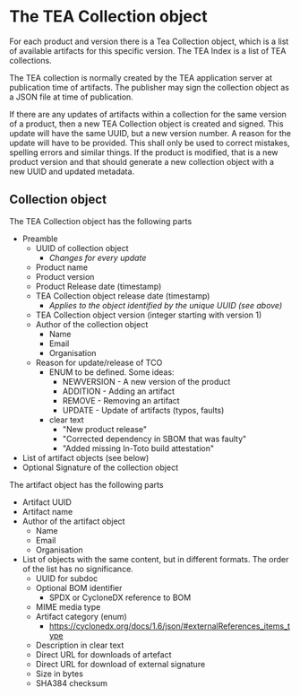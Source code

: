 # The TEA Collection object

For each product and version there is a Tea Collection object, which is a list
of available artifacts for this specific version. The TEA Index is a list of
TEA collections.

The TEA collection is normally created by the TEA application server at
publication time of artifacts. The publisher may sign the collection
object as a JSON file at time of publication.

If there are any updates of artifacts within a collection for the same
version of a product, then a new TEA Collection object is created and signed.
This update will have the same UUID, but a new version number. A reason
for the update will have to be provided. This shall only be used to
correct mistakes, spelling errors and similar things. If the product
is modified, that is a new product version and that should generate
a new collection object with a new UUID and updated metadata.

## Collection object

The TEA Collection object has the following parts

* Preamble
  * UUID of collection object
    * _Changes for every update_
  * Product name
  * Product version
  * Product Release date (timestamp)
  * TEA Collection object release date (timestamp)
    * _Applies to the object identified by the unique UUID (see above)_
  * TEA Collection object version (integer starting with version 1)
  * Author of the collection object
    * Name
    * Email
    * Organisation
  * Reason for update/release of TCO
    * ENUM to be defined. Some ideas:
      * NEWVERSION - A new version of the product
      * ADDITION - Adding an artifact
      * REMOVE - Removing an artifact
      * UPDATE - Update of artifacts (typos, faults)
    * clear text
      * "New product release"
      * "Corrected dependency in SBOM that was faulty"
      * "Added missing In-Toto build attestation"
* List of artifact objects (see below)
* Optional Signature of the collection object

The artifact object has the following parts

* Artifact UUID
* Artifact name
* Author of the artifact object
  * Name
  * Email
  * Organisation
* List of objects with the same content, but in different formats.
  The order of the list has no significance.
  * UUID for subdoc
  * Optional BOM identifier
    * SPDX or CycloneDX reference to BOM
  * MIME media type
  * Artifact category (enum)
    * <https://cyclonedx.org/docs/1.6/json/#externalReferences_items_type>
  * Description in clear text
  * Direct URL for downloads of artefact
  * Direct URL for download of external signature
  * Size in bytes
  * SHA384 checksum

